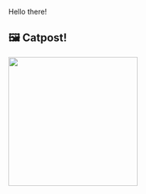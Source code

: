 Hello there!



## 🖼️ Catpost!

<sub>
    <img src="https://cdn2.thecatapi.com/images/MTc3MTg4Mg.jpg" height="256">
</sub>


